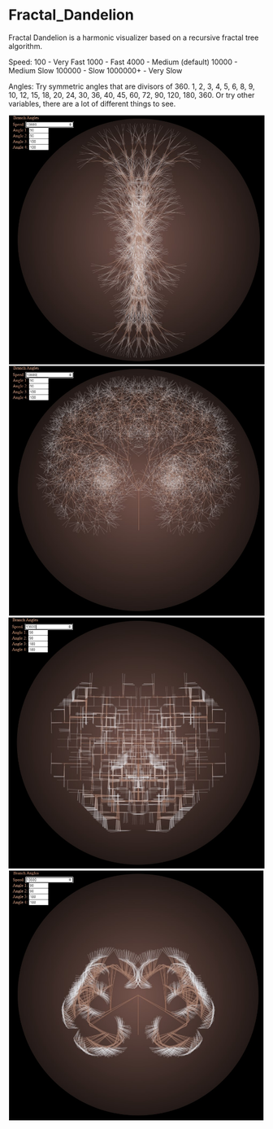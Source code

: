 # Fractal_Dandelion
Fractal Dandelion is a harmonic visualizer based on a recursive fractal tree algorithm.

Speed: 
    100 - Very Fast
    1000 - Fast 
    4000 - Medium (default)
    10000 - Medium Slow
    100000 - Slow
    1000000+ - Very Slow

Angles:
    Try symmetric angles that are divisors of 360.
    1, 2, 3, 4, 5, 6, 8, 9, 10, 12, 15, 18, 20, 24, 30, 36, 40, 45, 60, 72, 90, 120, 180, 360.
    Or try other variables, there are a lot of different things to see.

![alt text](fractal-dandelion4.jpg)
![alt text](fractal-dandelion3.jpg)
![alt text](fractal-dandelion2.jpg)
![alt text](fractal-dandelion1.jpg)
